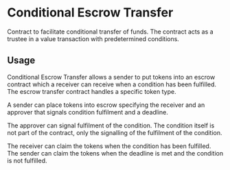 # Conditional Escrow Transfer

Contract to facilitate conditional transfer of funds. The contract acts as
a trustee in a value transaction with predetermined conditions.

## Usage

Conditional Escrow Transfer allows a sender to put tokens into an escrow contract which a receiver can receive when a condition has been fulfilled.
The escrow transfer contract handles a specific token type.

A sender can place tokens into escrow specifying the receiver and an approver that signals
condition fulfilment and a deadline.

The approver can signal fulfilment of the condition. The condition itself is not part of the
contract, only the signalling of the fulfilment of the condition.

The receiver can claim the tokens when the condition has been fulfilled.
The sender can claim the tokens when the deadline is met and the condition is not fulfilled.
